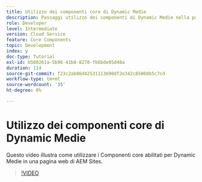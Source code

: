 ```yaml
---
title: Utilizzo dei componenti core di Dynamic Medie
description: Passaggi utilizzo dei componenti di Dynamic Medie nella pagina Sites
role: Developer
level: Intermediate
version: Cloud Service
feature: Core Components
topic: Development
index: y
doc-type: Tutorial
exl-id: b500261a-5b96-41b8-8270-fb6bde95d48a
duration: 114
source-git-commit: f23c2ab86d42531113690df2e342c65060b5c7cd
workflow-type: tm+mt
source-wordcount: '35'
ht-degree: 0%

---
```


# Utilizzo dei componenti core di Dynamic Medie

Questo video illustra come utilizzare i Componenti core abilitati per Dynamic Medie in una pagina web di AEM Sites.

>[!VIDEO](https://video.tv.adobe.com/v/335461?quality=12&learn=on)
